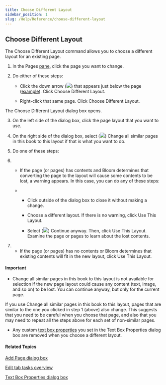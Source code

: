 ```yaml
---
title: Choose Different Layout
sidebar_position: 1
slug: /Help/Reference/choose-different-layout
---
```


## Choose Different Layout

The Choose Different Layout command allows you to choose a different layout for an existing page.

1.  In the Pages [pane](../../User_Interface/Tabs/Edit_tab_commands.md), click the page you want to change.
    
2.  Do either of these steps:
    
    -   Click the down arrow (![](/ref-docs-assets/images/Tasks/Edit_tasks/DownArrow.png)) that appears just below the page ([example](../../User_Interface/Tabs/Pages_pane_down_arrow_example.md)). Click Choose Different Layout.
        
    -   Right-click that same page. Click Choose Different Layout.
        

The Choose Different Layout dialog box opens.

3.  On the left side of the dialog box, click the page layout that you want to use.
    
4.  On the right side of the dialog box, select (![](/ref-docs-assets/images/SelectedCheckBox.png)) Change all similar pages in this book to this layout if that is what you want to do.
    
5.  Do one of these steps:
    

1.  -   If the page (or pages) has contents and Bloom determines that converting the page to the layout will cause some contents to be lost, a warning appears. In this case, you can do any of these steps:
        
    -   -   Click outside of the dialog box to close it without making a change.
            
        -   Choose a different layout. If there is no warning, click Use This Layout.
            
        -   Select (![](/ref-docs-assets/images/CheckedBox.PNG)) Continue anyway. Then, click Use This Layout.  
            Examine the page or pages to learn about the lost contents.
            

3.  -   If the page (or pages) has no contents or Bloom determines that existing contents will fit in the new layout, click Use This Layout.
        

#### Important

-   Change all similar pages in this book to this layout is not available for selection if the new page layout could cause any content (text, image, and so on) to be lost. You can continue anyway, but only for the current page.
    

If you use Change all similar pages in this book to this layout, pages that are similar to the one you clicked in step 1 (above) also change. This suggests that you need to be careful when you choose that page, and also that you may need to repeat all the steps above for each set of non-similar pages.

-   Any custom [text box properties](../../User_Interface/Dialog_boxes/Text_Box_Properties_dialog_box.md) you set in the Text Box Properties dialog box are removed when you choose a different layout.
    

#### Related Topics

[Add Page dialog box](../../User_Interface/Dialog_boxes/Add_Page_dialog_box.md)

[Edit tab tasks overview](Edit_tasks_overview.md)

[Text Box Properties dialog box](../../User_Interface/Dialog_boxes/Text_Box_Properties_dialog_box.md)